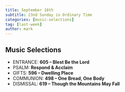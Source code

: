 ```yaml
---
title: September 10th 
subtitle: 23nd Sunday in Ordinary Time
categories: [music-selections]
tag: [last-week]
author: mark
---
```


## Music Selections

- ENTRANCE: **605 – Blest Be the Lord**
- PSALM: **Respond & Acclaim**
- GIFTS: **596 – Dwelling Place**
- COMMUNION: **498 – One Bread, One Body**
- DISMISSAL: **619 – Though the Mountains May Fall**
